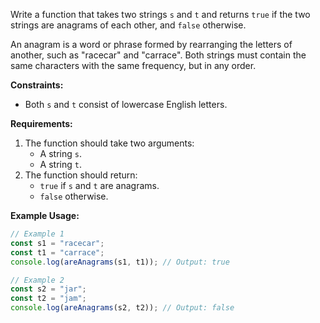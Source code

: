 Write a function that takes two strings `s` and `t` and returns `true` if the two strings are anagrams of each other, and `false` otherwise.

An anagram is a word or phrase formed by rearranging the letters of another, such as "racecar" and "carrace". Both strings must contain the same characters with the same frequency, but in any order.

**Constraints:**
- Both `s` and `t` consist of lowercase English letters.

**Requirements:**
1. The function should take two arguments:
   - A string `s`.
   - A string `t`.
2. The function should return:
   - `true` if `s` and `t` are anagrams.
   - `false` otherwise.

**Example Usage:**

```js
// Example 1
const s1 = "racecar";
const t1 = "carrace";
console.log(areAnagrams(s1, t1)); // Output: true

// Example 2
const s2 = "jar";
const t2 = "jam";
console.log(areAnagrams(s2, t2)); // Output: false
```
